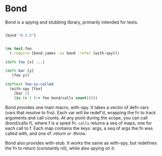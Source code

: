 Bond
====

Bond is a spying and stubbing library, primarily intended for tests.

```clojure

[bond "0.2.5"]
```

```clojure

(ns test.foo
  (:require [bond.james :as bond :refer [with-spy]))

(defn foo [x] ...)

(defn bar [y]
   (foo y))

(deftest foo-is-called
  (with-spy [foo]
    (bar 2)
    (is (= 1 (-> foo bond/calls count)))))
```

Bond provides one main macro, with-spy. It takes a vector of defn vars (vars that resolve to fns). Each var will be redef'd, wrapping the fn to track arguments and call counts. At any point during the scope, you can call (bond/calls f), where f is a spied fn. `calls` returns a seq of maps, one for each call to f. Each map contains the keys :args, a seq of args the fn was called with, and one of :return or :throw.

Bond also provides with-stub. It works the same as with-spy, but redefines the fn to return (constantly nil), while also spying on it.
